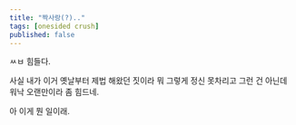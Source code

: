 ```yaml
---
title: "짝사랑(?).."
tags: [onesided crush]
published: false
---
```


ㅆㅂ 힘들다.

사실 내가 이거 옛날부터 제법 해왔던 짓이라 뭐 그렇게 정신 못차리고 그런 건 아닌데 워낙 오랜만이라 좀 힘드네.

아 이게 뭔 일이래. 
